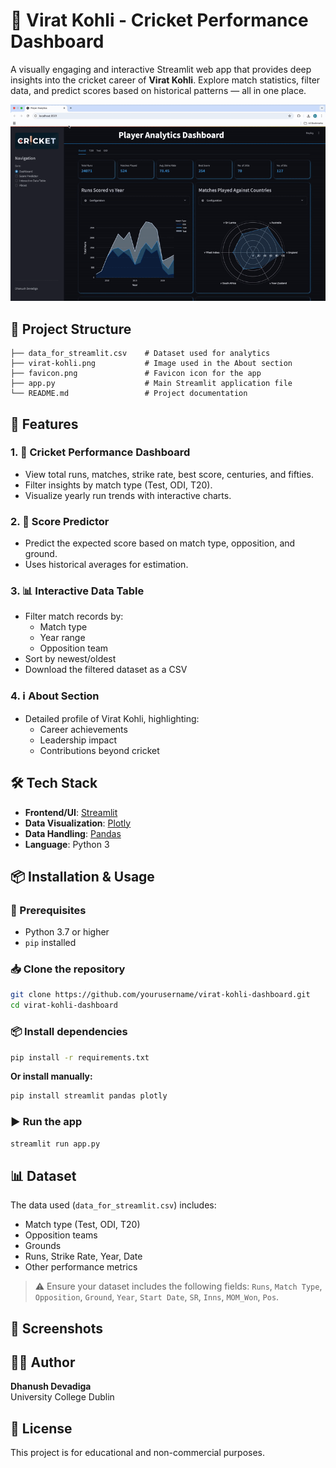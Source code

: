 # 🏏 Virat Kohli - Cricket Performance Dashboard

A visually engaging and interactive Streamlit web app that provides deep insights into the cricket career of **Virat Kohli**. Explore match statistics, filter data, and predict scores based on historical patterns — all in one place.

![Demo GIF](media/dashboard-video.gif)
## 📁 Project Structure

```
├── data_for_streamlit.csv    # Dataset used for analytics
├── virat-kohli.png           # Image used in the About section
├── favicon.png               # Favicon icon for the app
├── app.py                    # Main Streamlit application file
└── README.md                 # Project documentation
```

## 🚀 Features

### 1. 🧮 **Cricket Performance Dashboard**
- View total runs, matches, strike rate, best score, centuries, and fifties.
- Filter insights by match type (Test, ODI, T20).
- Visualize yearly run trends with interactive charts.

### 2. 🔮 **Score Predictor**
- Predict the expected score based on match type, opposition, and ground.
- Uses historical averages for estimation.

### 3. 📊 **Interactive Data Table**
- Filter match records by:
  - Match type
  - Year range
  - Opposition team
- Sort by newest/oldest
- Download the filtered dataset as a CSV

### 4. ℹ️ **About Section**
- Detailed profile of Virat Kohli, highlighting:
  - Career achievements
  - Leadership impact
  - Contributions beyond cricket

## 🛠️ Tech Stack

- **Frontend/UI**: [Streamlit](https://streamlit.io/)
- **Data Visualization**: [Plotly](https://plotly.com/python/)
- **Data Handling**: [Pandas](https://pandas.pydata.org/)
- **Language**: Python 3

## 📦 Installation & Usage

### 🔧 Prerequisites
- Python 3.7 or higher
- `pip` installed

### 📥 Clone the repository
```bash
git clone https://github.com/yourusername/virat-kohli-dashboard.git
cd virat-kohli-dashboard
```

### 📦 Install dependencies
```bash
pip install -r requirements.txt
```

**Or install manually:**
```bash
pip install streamlit pandas plotly
```

### ▶️ Run the app
```bash
streamlit run app.py
```

## 📊 Dataset

The data used (`data_for_streamlit.csv`) includes:
- Match type (Test, ODI, T20)
- Opposition teams
- Grounds
- Runs, Strike Rate, Year, Date
- Other performance metrics

> ⚠️ Ensure your dataset includes the following fields: `Runs`, `Match Type`, `Opposition`, `Ground`, `Year`, `Start Date`, `SR`, `Inns`, `MOM_Won`, `Pos`.

## 📸 Screenshots



## 🙋‍♂️ Author

**Dhanush Devadiga**  
 University College Dublin

## 📄 License

This project is for educational and non-commercial purposes.
